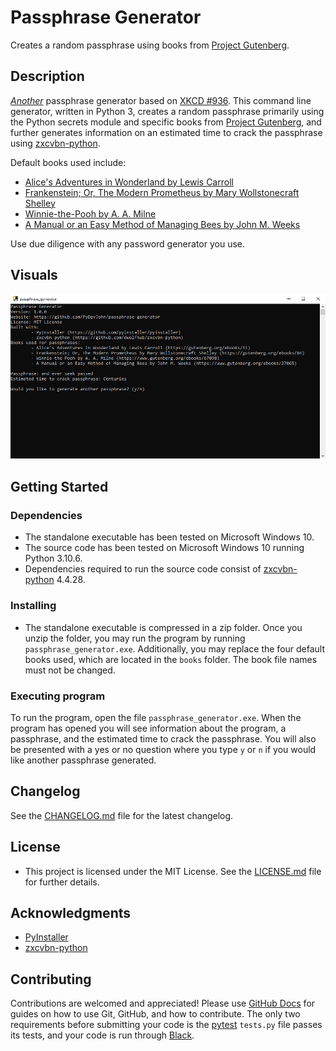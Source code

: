 # Passphrase Generator

Creates a random passphrase using books from [Project Gutenberg](https://gutenberg.org).

## Description

*[Another](https://github.com/search?q=XKCD+Password+Generator)* passphrase generator based on [XKCD #936](https://xkcd.com/936). This command line generator, written in Python 3, creates a random passphrase primarily using the Python secrets module and specific books from [Project Gutenberg](https://gutenberg.org), and further generates information on an estimated time to crack the passphrase using [zxcvbn-python](https://github.com/dwolfhub/zxcvbn-python).

Default books used include: 
- [Alice's Adventures in Wonderland by Lewis Carroll](https://gutenberg.org/ebooks/11)
- [Frankenstein; Or, The Modern Prometheus by Mary Wollstonecraft Shelley](https://gutenberg.org/ebooks/84)
- [Winnie-the-Pooh by A. A. Milne](https://www.gutenberg.org/ebooks/67098)
- [A Manual or an Easy Method of Managing Bees by John M. Weeks](https://www.gutenberg.org/ebooks/27065)

Use due diligence with any password generator you use.

## Visuals

![Image of Passphrase Generator running on Windows 10.](passphrase_generator_image.png)

## Getting Started

### Dependencies

- The standalone executable has been tested on Microsoft Windows 10.
- The source code has been tested on Microsoft Windows 10 running Python 3.10.6.
- Dependencies required to run the source code consist of [zxcvbn-python](https://github.com/dwolfhub/zxcvbn-python) 4.4.28.

### Installing

- The standalone executable is compressed in a zip folder. Once you unzip the folder, you may run the program by running ```passphrase_generator.exe```. Additionally, you may replace the four default books used, which are located in the ```books``` folder. The book file names must not be changed.

### Executing program

To run the program, open the file ```passphrase_generator.exe```. When the program has opened you will see information about the program, a passphrase, and the estimated time to crack the passphrase. You will also be presented with a yes or no question where you type ```y``` or ```n``` if you would like another passphrase generated. 

## Changelog

See the [CHANGELOG.md]() file for the latest changelog.

## License

- This project is licensed under the MIT License. See the [LICENSE.md]() file for further details.

## Acknowledgments

- [PyInstaller](https://github.com/pyinstaller/pyinstaller)
- [zxcvbn-python](https://github.com/dwolfhub/zxcvbn-python)

## Contributing

Contributions are welcomed and appreciated! Please use [GitHub Docs](https://docs.github.com/) for guides on how to use Git, GitHub, and how to contribute. The only two requirements before submitting your code is the [pytest](https://github.com/pytest-dev/pytest) ```tests.py``` file passes its tests, and your code is run through [Black](https://github.com/psf/black).